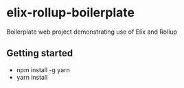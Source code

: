 # elix-rollup-boilerplate
Boilerplate web project demonstrating use of Elix and Rollup

## Getting started
* npm install -g yarn
* yarn install
